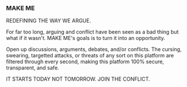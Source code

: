 ### MAKE ME

REDEFINING THE WAY WE ARGUE. 

For far too long, arguing and conflict have been seen as a bad thing but what if it wasn't. MAKE ME's goals is to turn it into an opportunity. 

Open up discussions, arguments, debates, and/or conflicts. The cursing, swearing, targetted attacks, or threats of any sort on this platform are filtered through every second, making this platform 100% secure, transparent, and safe.  

IT STARTS TODAY NOT TOMORROW.
JOIN THE CONFLICT.

